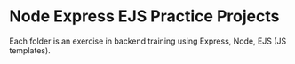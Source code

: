 # Node Express EJS Practice Projects

Each folder is an exercise in backend training using Express, Node, EJS (JS templates).
